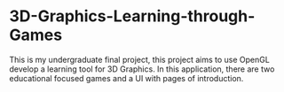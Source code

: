# 3D-Graphics-Learning-through-Games
This is my undergraduate final project, this project aims to use OpenGL develop a learning tool for 3D Graphics. 
In this application, there are two educational focused games and a UI with pages of introduction.

